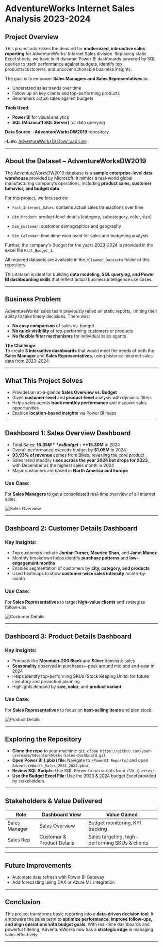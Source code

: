 # AdventureWorks Internet Sales Analysis 2023-2024

##  Project Overview

This project addresses the demand for **modernized, interactive sales reporting** for AdventureWorks' Internet Sales division. Replacing static Excel sheets, we have built dynamic Power BI dashboards 
powered by SQL queries to track performance against budgets, identify top products/customers, and uncover actionable business insights.

The goal is to empower **Sales Managers and Sales Representatives** to:
- Understand sales trends over time
- Follow up on key clients and top-performing products
- Benchmark actual sales against budgets

**Tools Used**:  
- **Power BI** for visual analytics  
- **SQL (Microsoft SQL Server)** for data querying  

**Data Source**:
-**AdventureWorksDW2019** repository

-**Link:** <a href="https://github.com/Microsoft/sql-server-samples/releases/download/adventureworks/AdventureWorksDW2019.bak">AdventureWorks19 Download Link</a>

---

## About the Dataset – AdventureWorksDW2019

The AdventureWorksDW2019 database is a **sample enterprise-level data warehouse** provided by Microsoft. It mimics a real-world global manufacturing company’s operations, including **product sales, customer behavior, and budget data.**

For this project, we focused on:

- `Fact_Internet_Sales`: contains actual sales transactions over time

- `Dim_Product`: product-level details (category, subcategory, color, size)

- `Dim_Customer`: customer demographics and geography

- `Dim_Calendar`: time dimension used for sales and budgeting analysis

Further, the company's Budget for the years 2023-2024 is provided in the excel file `Fact_Budget_1`.

All required datasets are available in the `/Cleaned_Datasets` folder of this repository.

This dataset is ideal for building **data modeling, SQL querying, and Power BI dashboarding skills** that reflect actual business intelligence use cases.

___

##  Business Problem

AdventureWorks’ sales team previously relied on static reports, limiting their ability to take timely decisions. There was:
- **No easy comparison** of sales vs. budget
- **No quick visibility** of top-performing customers or products
- **No flexible filter mechanisms** for individual sales agents

**The Challenge**:  
To create **3 interactive dashboards** that would meet the needs of both the **Sales Manager** and **Sales Representatives**, using historical internet sales data from 2023–2024.

___


##  What This Project Solves

- Provides an at-a-glance **Sales Overview vs. Budget**
- Gives **customer-level** and **product-level** analysis with dynamic filters
- Helps sales agents **track monthly performance** and discover sales opportunities
- Enables **location-based insights** via Power BI maps

___

##  Dashboard 1: **Sales Overview Dashboard**

- Total Sales: **$16.35M** vs Budget: **$15.30M**  in 2024
- Overall performance exceeds budget by **$1.05M** in 2024
- **93.93% of revenue** comes from Bikes, revealing the core product
- Sales trend steadily **rises across the year 2024 but drops for 2023**, with December as the highest sales month in 2024
- Major customers are based in **North America and Europe**

###  Use Case:
For **Sales Managers** to get a consolidated real-time overview of all internet sales.

![Sales Overview](./Dashboards/Sales_Overview_image.jpg)

___

##  Dashboard 2: **Customer Details Dashboard**

###  Key Insights:

- Top customers include **Jordan Turner, Maurice Shan**, and **Janet Munoz**
- Monthly breakdown helps identify **purchase patterns** and **low-engagement months**
- Enables segmentation of customers by **city, category, and products**
- Used heatmaps to show **customer-wise sales intensity** month-by-month

###  Use Case:
For **Sales Representatives** to target **high-value clients** and strategize follow-ups.

![Customer Details](./Dashboards/Customer_Details_image.jpg)

___

##  Dashboard 3: **Product Details Dashboard**

###  Key Insights:

- Products like **Mountain-200 Black** and **Silver** dominate sales
- **Seasonality** observed in purchases—peak around mid and end-year in 2024
- Helps identify top-performing SKUs (Stock Keeping Units) for future inventory and promotion planning
- Highlights demand by **size, color**, and **product variant**

###  Use Case:
For **Sales Representatives** to focus on **best-selling items** and plan stock.

![Product Details](./Dashboards/Product_Details_image.jpg)

___

## Exploring the Repository

- **Clone the repo** to your machine:
 `git clone https://github.com/your-username/AdventureWorks-Sales-Dashboard.git`
- **Open Power BI (.pbix) file:**
  Navigate to `/PowerBI Reports/` and open `AdventureWorks_Sales_2023_2024.pbix`.
- **Review SQL Scripts:**
  Use SQL Server to run scripts from `/SQL Queries/`.
- **Use the Budget Excel File:**
  Use the 2023 & 2024 budget Excel provided by stakeholders.

___

## Stakeholders & Value Delivered

| Role          | Dashboard View             | Value Gained                                    |
| ------------- | -------------------------- | ----------------------------------------------- |
| Sales Manager | Sales Overview             | Budget monitoring, KPI tracking                 |
| Sales Rep     | Customer & Product Details | Sales targeting, high-performing SKUs & clients |


___

## Future Improvements

- Automate data refresh with Power BI Gateway
- Add forecasting using DAX or Azure ML integration


___

## Conclusion

This project transforms basic reporting into a **data-driven decision tool**. It empowers the sales team to **optimize performance, improve follow-ups, and align operations with budget goals**. With real-time dashboards and powerful filtering, AdventureWorks now has a **strategic edge** in managing sales effectively.

___

